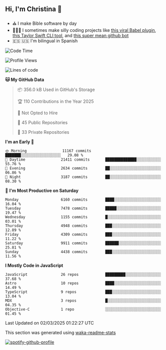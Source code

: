 ## Hi, I'm Christina 👋

- ⛪️ I make Bible software by day
- 👩🏼‍💻 I sometimes make silly coding projects like [this viral Babel plugin](https://www.instagram.com/reel/Cxvwz76vBus/), [this Taylor Swift CLI tool](https://github.com/christina-de-martinez/swift-commits), and [this super mean github bot](https://github.com/christina-de-martinez/roast-my-code)
- 🇪🇸 🇺🇸 I'm bilingual in Spanish

<!--START_SECTION:waka-->
![Code Time](http://img.shields.io/badge/Code%20Time-98%20hrs%2046%20mins-blue)

![Profile Views](http://img.shields.io/badge/Profile%20Views-0-blue)

![Lines of code](https://img.shields.io/badge/From%20Hello%20World%20I%27ve%20Written-24.4%20million%20lines%20of%20code-blue)

**🐱 My GitHub Data** 

> 📦 356.0 kB Used in GitHub's Storage 
 > 
> 🏆 110 Contributions in the Year 2025
 > 
> 🚫 Not Opted to Hire
 > 
> 📜 45 Public Repositories 
 > 
> 🔑 33 Private Repositories 
 > 
**I'm an Early 🐤** 

```text
🌞 Morning                11167 commits       ███████░░░░░░░░░░░░░░░░░░   29.08 % 
🌆 Daytime                21411 commits       ██████████████░░░░░░░░░░░   55.76 % 
🌃 Evening                2634 commits        ██░░░░░░░░░░░░░░░░░░░░░░░   06.86 % 
🌙 Night                  3187 commits        ██░░░░░░░░░░░░░░░░░░░░░░░   08.30 % 
```
📅 **I'm Most Productive on Saturday** 

```text
Monday                   6160 commits        ████░░░░░░░░░░░░░░░░░░░░░   16.04 % 
Tuesday                  7478 commits        █████░░░░░░░░░░░░░░░░░░░░   19.47 % 
Wednesday                1155 commits        █░░░░░░░░░░░░░░░░░░░░░░░░   03.01 % 
Thursday                 4948 commits        ███░░░░░░░░░░░░░░░░░░░░░░   12.89 % 
Friday                   4309 commits        ███░░░░░░░░░░░░░░░░░░░░░░   11.22 % 
Saturday                 9911 commits        ██████░░░░░░░░░░░░░░░░░░░   25.81 % 
Sunday                   4438 commits        ███░░░░░░░░░░░░░░░░░░░░░░   11.56 % 
```


**I Mostly Code in JavaScript** 

```text
JavaScript               26 repos            █████████░░░░░░░░░░░░░░░░   37.68 % 
Astro                    10 repos            ████░░░░░░░░░░░░░░░░░░░░░   14.49 % 
TypeScript               9 repos             ███░░░░░░░░░░░░░░░░░░░░░░   13.04 % 
MDX                      3 repos             █░░░░░░░░░░░░░░░░░░░░░░░░   04.35 % 
Objective-C              1 repo              ░░░░░░░░░░░░░░░░░░░░░░░░░   01.45 % 
```




 Last Updated on 02/03/2025 01:22:27 UTC
<!--END_SECTION:waka-->

This section was generated using [waka-readme-stats](https://github.com/anmol098/waka-readme-stats)

[![spotify-github-profile](https://spotify-github-profile.kittinanx.com/api/view?uid=1228436873&cover_image=true&theme=default&show_offline=false&background_color=121212&interchange=false&bar_color=53b14f&bar_color_cover=false)](https://spotify-github-profile.kittinanx.com/api/view?uid=1228436873&redirect=true)